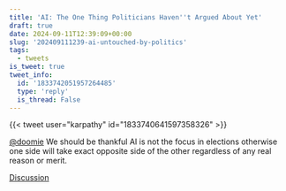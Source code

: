 ```yaml
---
title: 'AI: The One Thing Politicians Haven''t Argued About Yet'
draft: true
date: 2024-09-11T12:39:09+00:00
slug: '202409111239-ai-untouched-by-politics'
tags:
  - tweets
is_tweet: true
tweet_info:
  id: '1833742051957264485'
  type: 'reply'
  is_thread: False
---
```




{{< tweet user="karpathy" id="1833740641597358326" >}}

[@doomie](https://x.com/doomie) We should be thankful AI is not the focus in elections otherwise one side will take exact opposite side of the other regardless of any real reason or merit.

[Discussion](https://x.com/sytelus/status/1833742051957264485)

